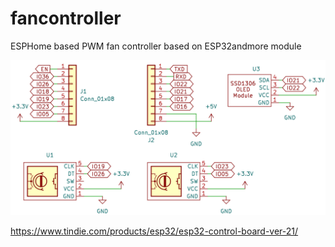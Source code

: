 # fancontroller
ESPHome based PWM fan controller based on ESP32andmore module


![My Image](designfiles/KiCAD/schematic.png)


https://www.tindie.com/products/esp32/esp32-control-board-ver-21/

